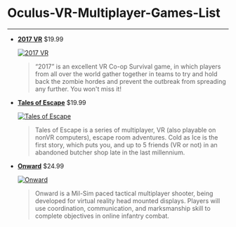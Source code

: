# Oculus-VR-Multiplayer-Games-List
---
* **[2017 VR](http://store.steampowered.com/app/575600/2017_VR/)**  $19.99

     [![2017 VR](https://img.youtube.com/vi/fAi-Ut-RI6A/0.jpg)](https://www.youtube.com/watch?v=fAi-Ut-RI6A)
    >“2017” is an excellent VR Co-op Survival game, in which players from all over the world gather together in teams to try    and hold back the zombie hordes and prevent the outbreak from spreading any further. You won't miss it!

* **[Tales of Escape](http://store.steampowered.com/app/575600/2017_VR/)**  $19.99

    [![Tales of Escape](https://img.youtube.com/vi/BcOjSzJYGP4/0.jpg)](https://www.youtube.com/watch?v=BcOjSzJYGP4) 
    >Tales of Escape is a series of multiplayer, VR (also playable on nonVR computers), escape room adventures. Cold as Ice     is the first story, which puts you, and up to 5 friends (VR or not) in an abandoned butcher shop late in the last           millennium.

* **[Onward](http://store.steampowered.com/app/496240/Onward/)**  $24.99

    [![Onward](https://img.youtube.com/vi/RPoe3BVrpLA/0.jpg)](https://www.youtube.com/watch?v=RPoe3BVrpLA)
    >Onward is a Mil-Sim paced tactical multiplayer shooter, being developed for virtual reality head mounted displays.         Players will use coordination, communication, and marksmanship skill to complete objectives in online infantry combat.
